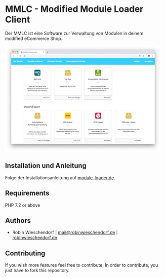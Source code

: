 # MMLC - Modified Module Loader Client

Der MMLC ist eine Software zur Verwaltung von Modulen in deinem modified eCommerce Shop.

![alt text](docs/overview.png)

## Installation und Anleitung

Folge der Installationsanleitung auf [module-loader.de](https://module-loader.de).

## Requirements
PHP 7.2 or above

## Authors
- Robin Wieschendorf | <mail@robinwieschendorf.de> | [robinwieschendorf.de](https://robinwieschendorf.de)

## Contributing
If you wish more features feel free to contribute. In order to contribute, you just have to fork this repository.